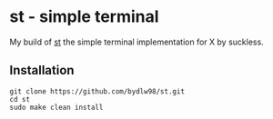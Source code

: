 # st - simple terminal

My build of [st](https://st.suckless.org/) the simple terminal implementation for X by suckless.

## Installation
```
git clone https://github.com/bydlw98/st.git
cd st
sudo make clean install
```
